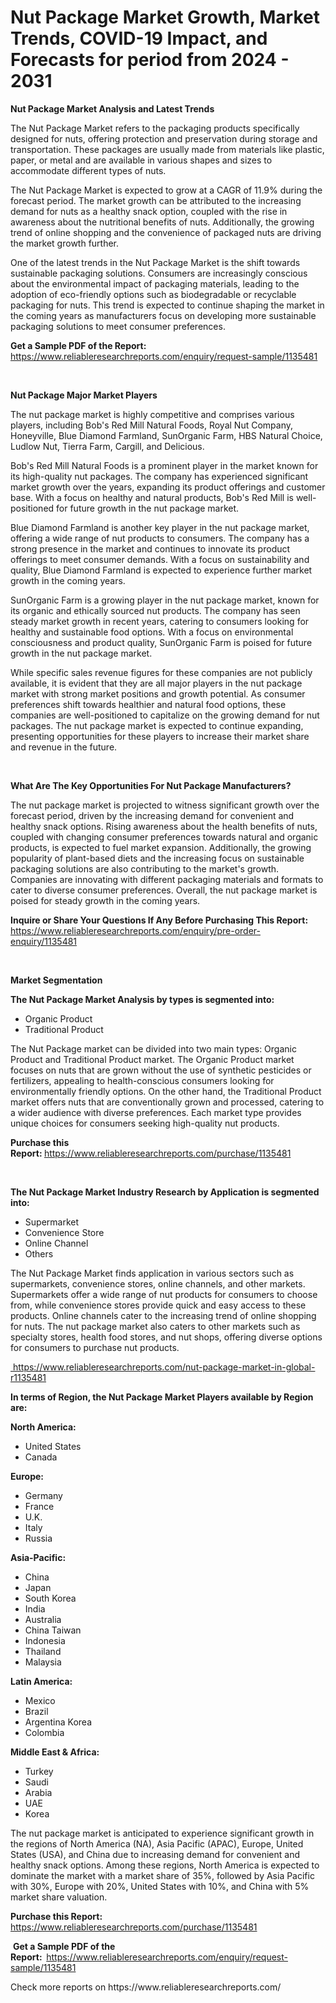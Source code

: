 <p><h1>Nut Package Market Growth, Market Trends, COVID-19 Impact, and Forecasts for period from 2024 - 2031</h1></p><p><strong>Nut Package Market Analysis and Latest Trends</strong></p>
<p><p>The Nut Package Market refers to the packaging products specifically designed for nuts, offering protection and preservation during storage and transportation. These packages are usually made from materials like plastic, paper, or metal and are available in various shapes and sizes to accommodate different types of nuts.</p><p>The Nut Package Market is expected to grow at a CAGR of 11.9% during the forecast period. The market growth can be attributed to the increasing demand for nuts as a healthy snack option, coupled with the rise in awareness about the nutritional benefits of nuts. Additionally, the growing trend of online shopping and the convenience of packaged nuts are driving the market growth further.</p><p>One of the latest trends in the Nut Package Market is the shift towards sustainable packaging solutions. Consumers are increasingly conscious about the environmental impact of packaging materials, leading to the adoption of eco-friendly options such as biodegradable or recyclable packaging for nuts. This trend is expected to continue shaping the market in the coming years as manufacturers focus on developing more sustainable packaging solutions to meet consumer preferences.</p></p>
<p><strong>Get a Sample PDF of the Report:&nbsp;</strong> <a href="https://www.reliableresearchreports.com/enquiry/request-sample/1135481">https://www.reliableresearchreports.com/enquiry/request-sample/1135481</a></p>
<p>&nbsp;</p>
<p><strong>Nut Package Major Market Players</strong></p>
<p><p>The nut package market is highly competitive and comprises various players, including Bob's Red Mill Natural Foods, Royal Nut Company, Honeyville, Blue Diamond Farmland, SunOrganic Farm, HBS Natural Choice, Ludlow Nut, Tierra Farm, Cargill, and Delicious. </p><p>Bob's Red Mill Natural Foods is a prominent player in the market known for its high-quality nut packages. The company has experienced significant market growth over the years, expanding its product offerings and customer base. With a focus on healthy and natural products, Bob's Red Mill is well-positioned for future growth in the nut package market.</p><p>Blue Diamond Farmland is another key player in the nut package market, offering a wide range of nut products to consumers. The company has a strong presence in the market and continues to innovate its product offerings to meet consumer demands. With a focus on sustainability and quality, Blue Diamond Farmland is expected to experience further market growth in the coming years.</p><p>SunOrganic Farm is a growing player in the nut package market, known for its organic and ethically sourced nut products. The company has seen steady market growth in recent years, catering to consumers looking for healthy and sustainable food options. With a focus on environmental consciousness and product quality, SunOrganic Farm is poised for future growth in the nut package market.</p><p>While specific sales revenue figures for these companies are not publicly available, it is evident that they are all major players in the nut package market with strong market positions and growth potential. As consumer preferences shift towards healthier and natural food options, these companies are well-positioned to capitalize on the growing demand for nut packages. The nut package market is expected to continue expanding, presenting opportunities for these players to increase their market share and revenue in the future.</p></p>
<p>&nbsp;</p>
<p><strong>What Are The Key Opportunities For Nut Package Manufacturers?</strong></p>
<p><p>The nut package market is projected to witness significant growth over the forecast period, driven by the increasing demand for convenient and healthy snack options. Rising awareness about the health benefits of nuts, coupled with changing consumer preferences towards natural and organic products, is expected to fuel market expansion. Additionally, the growing popularity of plant-based diets and the increasing focus on sustainable packaging solutions are also contributing to the market's growth. Companies are innovating with different packaging materials and formats to cater to diverse consumer preferences. Overall, the nut package market is poised for steady growth in the coming years.</p></p>
<p><strong>Inquire or Share Your Questions If Any Before Purchasing This Report:</strong> <a href="https://www.reliableresearchreports.com/enquiry/pre-order-enquiry/1135481">https://www.reliableresearchreports.com/enquiry/pre-order-enquiry/1135481</a></p>
<p>&nbsp;</p>
<p><strong>Market Segmentation</strong></p>
<p><strong>The Nut Package Market Analysis by types is segmented into:</strong></p>
<p><ul><li>Organic Product</li><li>Traditional Product</li></ul></p>
<p><p>The Nut Package market can be divided into two main types: Organic Product and Traditional Product market. The Organic Product market focuses on nuts that are grown without the use of synthetic pesticides or fertilizers, appealing to health-conscious consumers looking for environmentally friendly options. On the other hand, the Traditional Product market offers nuts that are conventionally grown and processed, catering to a wider audience with diverse preferences. Each market type provides unique choices for consumers seeking high-quality nut products.</p></p>
<p><strong>Purchase this Report:&nbsp;</strong><a href="https://www.reliableresearchreports.com/purchase/1135481">https://www.reliableresearchreports.com/purchase/1135481</a></p>
<p>&nbsp;</p>
<p><strong>The Nut Package Market Industry Research by Application is segmented into:</strong></p>
<p><ul><li>Supermarket</li><li>Convenience Store</li><li>Online Channel</li><li>Others</li></ul></p>
<p><p>The Nut Package Market finds application in various sectors such as supermarkets, convenience stores, online channels, and other markets. Supermarkets offer a wide range of nut products for consumers to choose from, while convenience stores provide quick and easy access to these products. Online channels cater to the increasing trend of online shopping for nuts. The nut package market also caters to other markets such as specialty stores, health food stores, and nut shops, offering diverse options for consumers to purchase nut products.</p></p>
<p><a href="https://www.reliableresearchreports.com/nut-package-market-in-global-r1135481">&nbsp;https://www.reliableresearchreports.com/nut-package-market-in-global-r1135481</a></p>
<p><strong>In terms of Region, the Nut Package Market Players available by Region are:</strong></p>
<p>
    <p> <strong> North America: </strong>
        <ul>
            <li>United States</li>
            <li>Canada</li>
        </ul>
        </p> 
    <p> <strong> Europe: </strong>
        <ul>
            <li>Germany</li>
            <li>France</li>
            <li>U.K.</li>
            <li>Italy</li>
            <li>Russia</li>
        </ul>
        </p> 
    <p> <strong> Asia-Pacific: </strong>
        <ul>
            <li>China</li>
            <li>Japan</li>
            <li>South Korea</li>
            <li>India</li>
            <li>Australia</li>
            <li>China Taiwan</li>
            <li>Indonesia</li>
            <li>Thailand</li>
            <li>Malaysia</li>
        </ul>
        </p> 
    <p> <strong> Latin America: </strong>
        <ul>
            <li>Mexico</li>
            <li>Brazil</li>
            <li>Argentina Korea</li>
            <li>Colombia</li>
        </ul>
        </p> 
    <p> <strong> Middle East & Africa: </strong>
        <ul>
            <li>Turkey</li>
            <li>Saudi</li>
            <li>Arabia</li>
            <li>UAE</li>
            <li>Korea</li>
        </ul>
    </p>
    </p>
<p><p>The nut package market is anticipated to experience significant growth in the regions of North America (NA), Asia Pacific (APAC), Europe, United States (USA), and China due to increasing demand for convenient and healthy snack options. Among these regions, North America is expected to dominate the market with a market share of 35%, followed by Asia Pacific with 30%, Europe with 20%, United States with 10%, and China with 5% market share valuation.</p></p>
<p><strong>Purchase this Report: </strong><a href="https://www.reliableresearchreports.com/purchase/1135481">https://www.reliableresearchreports.com/purchase/1135481</a></p>
<p>&nbsp;<strong>Get a Sample PDF of the Report:&nbsp;&nbsp;</strong><a href="https://www.reliableresearchreports.com/enquiry/request-sample/1135481">https://www.reliableresearchreports.com/enquiry/request-sample/1135481</a></p>
<p><strong></strong></p>
<p>Check more reports on https://www.reliableresearchreports.com/</p>